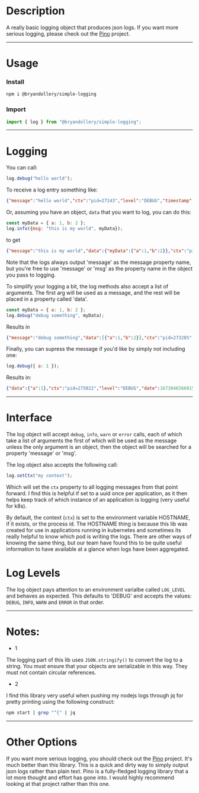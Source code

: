 # Description

A really basic logging object that produces json logs. If you want more serious logging, please check out the [Pino](https://www.npmjs.com/package/pino) project.


---
# Usage

### Install
```bash
npm i @bryandollery/simple-logging
```

### Import

```javascript
import { log } from "@bryandollery/simple-logging";
```


---
# Logging
You can call:

```javascript
log.debug("hello world");
```

To receive a log entry something like:

```json
{"message":"hello world","ctx":"pid=27143","level":"DEBUG","timestamp":"2022-03-29T09:14:09.863Z","time":1648545249863}
```

Or, assuming you have an object, `data` that you want to log, you can do this:

```javascript
const myData = { a: 1, b: 2 };
log.info({msg: "this is my world", myData});
```

to get

```json
{"message":"this is my world","data":{"myData":{"a":1,"b":2}},"ctx":"pid=273848","level":"INFO","date":1673046316278}
```


Note that the logs always output 'message' as the message property name, but you're free to use 'message' or 'msg' as the property name in the object you pass to logging.

To simplify your logging a bit, the log methods also accept a list of arguments. The first arg will be used as a message, and the rest will be placed in a property called 'data'.

```javascript
const myData = { a: 1, b: 2 };
log.debug("debug something", myData);
```

Results in

```json
{"message":"debug something","data":[{"a":1,"b":2}],"ctx":"pid=273285","level":"DEBUG","date":1673046196590}
```

Finally, you can supress the message if you'd like by simply not including one:

```javascript
log.debug({ a: 1 });
```

Results in:

```json
{"data":{"a":1},"ctx":"pid=275022","level":"DEBUG","date":1673046566015}
```

---
# Interface
The log object will accept `debug`, `info`, `warn` or `error` calls, each of which take a list of arguments the first of which will be used as the message unless the only argument is an object, then the object will be searched for a property 'message' or 'msg'.

The log object also accepts the following call:

```javascript
log.setCtx("my context");
```

Which will set the `ctx` property to all logging messages from that point forward. I find this is helpful if set to a uuid once per application, as it then helps keep track of which instance of an application is logging (very useful for k8s).

By default, the context (`ctx`) is set to the environment variable HOSTNAME, if it exists, or the process id. The HOSTNAME thing is because this lib was created for use in applications running in kubernetes and sometimes its really helpful to know which pod is writing the logs. There are other ways of knowing the same thing, but our team have found this to be quite useful information to have available at a glance when logs have been aggregated.

# Log Levels
The log object pays attention to an environment varialbe called `LOG_LEVEL` and behaves as expected. This defaults to 'DEBUG' and accepts the values: `DEBUG`, `INFO`, `WARN` and `ERROR` in that order.

---
# Notes:
* 1

The logging part of this lib uses `JSON.stringify()` to convert the log to a string. You must ensure that your objects are serializable in this way. They must not contain circular references.


* 2

I find this library very useful when pushing my nodejs logs through jq for pretty printing using the following construct:

```bash
npm start | grep "^{" | jq
```


---
# Other Options
If you want more serious logging, you should check out the [Pino](https://www.npmjs.com/package/pino) project. It's much better than this library. This is a quick and dirty way to simply output json logs rather than plain text. Pino is a fully-fledged logging library that a lot more thought and effort has gone into. I would highly recommend looking at that project rather than this one.
